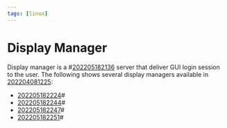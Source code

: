 ```yaml
---
tags: [linux]
---
```


# Display Manager

Display manager is a #[202205182136](202205182136.md) server that deliver GUI login session to
the user. The following shows several display managers available in
[202204081225](202204081225.md):
- [202205182224](202205182224.md)#
- [202205182244](202205182244.md)#
- [202205182247](202205182247.md)#
- [202205182251](202205182251.md)#
